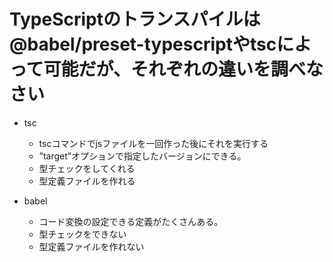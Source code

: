 # TypeScriptのトランスパイルは@babel/preset-typescriptやtscによって可能だが、それぞれの違いを調べなさい

- tsc
  - tscコマンドでjsファイルを一回作った後にそれを実行する
  - ”target”オプションで指定したバージョンにできる。
  - 型チェックをしてくれる
  - 型定義ファイルを作れる

- babel 
  - コード変換の設定できる定義がたくさんある。
  - 型チェックをできない
  - 型定義ファイルを作れない